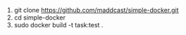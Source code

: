 1) git clone https://github.com/maddcast/simple-docker.git
2) cd simple-docker
3) sudo docker build -t task:test .

